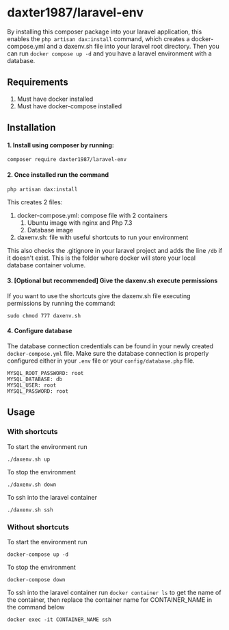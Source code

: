 # daxter1987/laravel-env

By installing this composer package into your laravel application, this enables the ``php artisan dax:install`` command, which creates a docker-compose.yml and a daxenv.sh file into your laravel root directory. Then you can run ``docker compose up -d`` and you have a laravel environment with a database.

## Requirements

1. Must have docker installed
1. Must have docker-compose installed

## Installation

#### 1. Install using composer by running:

```
composer require daxter1987/laravel-env
```

#### 2. Once installed run the command

```
php artisan dax:install
```

This creates 2 files:

1. docker-compose.yml: compose file with 2 containers
    1. Ubuntu image with nginx and Php 7.3
    1. Database image
1. daxenv.sh: file with useful shortcuts to run your environment

This also checks the .gitignore in your laravel project and adds the line ``/db`` if it doesn't exist. This is the folder where docker will store your local database container volume.

#### 3. [Optional but recommended] Give the daxenv.sh execute permissions

If you want to use the shortcuts give the daxenv.sh file executing permissions by running the command:

```
sudo chmod 777 daxenv.sh
```

#### 4. Configure database

The database connection credentials can be found in your newly created ``docker-compose.yml`` file. Make sure the database connection is properly configured either in your ``.env`` file or your ``config/database.php`` file.

```
MYSQL_ROOT_PASSWORD: root
MYSQL_DATABASE: db
MYSQL_USER: root
MYSQL_PASSWORD: root
```

## Usage

### With shortcuts

To start the environment run

```
./daxenv.sh up
```

To stop the environment

```
./daxenv.sh down
```

To ssh into the laravel container

```
./daxenv.sh ssh
```

### Without shortcuts

To start the environment run

```
docker-compose up -d
```

To stop the environment

```
docker-compose down
```

To ssh into the laravel container run ``docker container ls`` to get the name of the container, then replace the container name for CONTAINER_NAME in the command below

```
docker exec -it CONTAINER_NAME ssh
```
